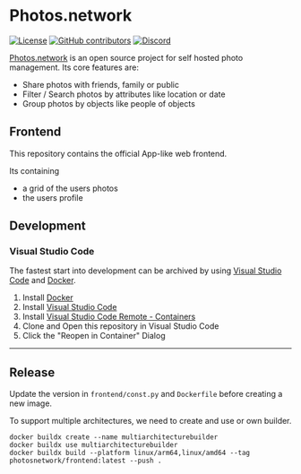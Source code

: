 # Photos.network

[![License](https://img.shields.io/github/license/photos-network/frontend)](./LICENSE.md)
[![GitHub contributors](https://img.shields.io/github/contributors/photos-network/frontend?color=success)](https://github.com/photos.network/core/graphs/contributors)
[![Discord](https://img.shields.io/discord/793235453871390720)](https://discord.gg/dGFDpmWp46)


[Photos.network](https://photos.network) is an open source project for self hosted photo management.
Its core features are:
 - Share photos with friends, family or public
 - Filter / Search photos by attributes like location or date
 - Group photos by objects like people of objects

## Frontend

This repository contains the official App-like web frontend.

Its containing
- a grid of the users photos
- the users profile

## Development

### Visual Studio Code
The fastest start into development can be archived by using [Visual Studio Code](https://code.visualstudio.com/) and [Docker](https://www.docker.com/get-started).

1. Install [Docker](https://www.docker.com/get-started)
2. Install [Visual Studio Code](https://code.visualstudio.com/)
3. Install [Visual Studio Code Remote - Containers](https://marketplace.visualstudio.com/items?itemName=ms-vscode-remote.remote-containers)
4. Clone and Open this repository in Visual Studio Code
5. Click the "Reopen in Container" Dialog




---

## Release
Update the version in `frontend/const.py` and `Dockerfile` before creating a new image.

To support multiple architectures, we need to create and use or own builder.
```shell
docker buildx create --name multiarchitecturebuilder
docker buildx use multiarchitecturebuilder
docker buildx build --platform linux/arm64,linux/amd64 --tag photosnetwork/frontend:latest --push .
```                            

